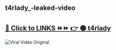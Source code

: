 
 ## t4rlady_-leaked-video 

# <h2><a href="https://clipsfans.com/t4rlady_&ref=git">🔗 Click to LINKS ⏩⏩ 👉 🟢 t4rlady  </a></h2>

<a href="https://clipsfans.com/t4rlady_&ref=git" rel="nofollow" data-target="animated-image.originalLink"><img src="https://i.ibb.co.com/xMMVF88/686577567.gif" alt="Viral Video Original" style="max-width: 100%; display: inline-block;" data-target="animated-image.originalImage"></a>
